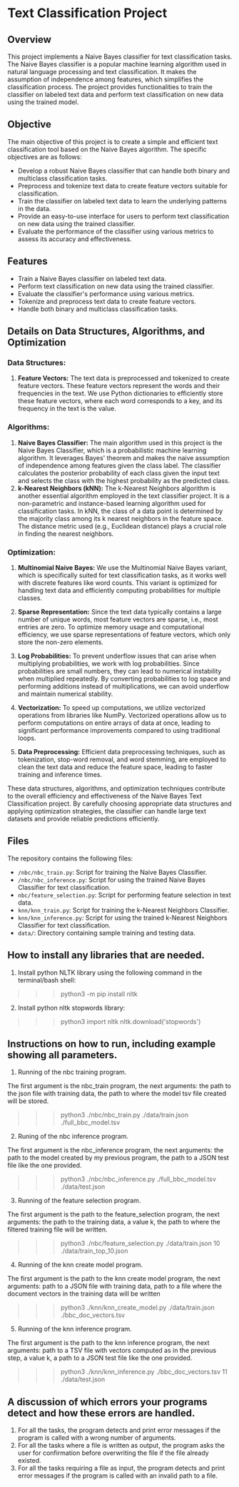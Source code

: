 
# Text Classification Project

## Overview

This project implements a Naive Bayes classifier for text classification tasks. The Naive Bayes classifier is a popular machine learning algorithm used in natural language processing and text classification. It makes the assumption of independence among features, which simplifies the classification process. The project provides functionalities to train the classifier on labeled text data and perform text classification on new data using the trained model.

## Objective

The main objective of this project is to create a simple and efficient text classification tool based on the Naive Bayes algorithm. The specific objectives are as follows:

- Develop a robust Naive Bayes classifier that can handle both binary and multiclass classification tasks.
- Preprocess and tokenize text data to create feature vectors suitable for classification.
- Train the classifier on labeled text data to learn the underlying patterns in the data.
- Provide an easy-to-use interface for users to perform text classification on new data using the trained classifier.
- Evaluate the performance of the classifier using various metrics to assess its accuracy and effectiveness.

## Features

- Train a Naive Bayes classifier on labeled text data.
- Perform text classification on new data using the trained classifier.
- Evaluate the classifier's performance using various metrics.
- Tokenize and preprocess text data to create feature vectors.
- Handle both binary and multiclass classification tasks.

## Details on Data Structures, Algorithms, and Optimization

### Data Structures:
1. **Feature Vectors:** The text data is preprocessed and tokenized to create feature vectors. These feature vectors represent the words and their frequencies in the text. We use Python dictionaries to efficiently store these feature vectors, where each word corresponds to a key, and its frequency in the text is the value.

### Algorithms:
1. **Naive Bayes Classifier:** The main algorithm used in this project is the Naive Bayes Classifier, which is a probabilistic machine learning algorithm. It leverages Bayes' theorem and makes the naive assumption of independence among features given the class label. The classifier calculates the posterior probability of each class given the input text and selects the class with the highest probability as the predicted class.
2. **k-Nearest Neighbors (kNN):** The k-Nearest Neighbors algorithm is another essential algorithm employed in the text classifier project. It is a non-parametric and instance-based learning algorithm used for classification tasks. In kNN, the class of a data point is determined by the majority class among its k nearest neighbors in the feature space. The distance metric used (e.g., Euclidean distance) plays a crucial role in finding the nearest neighbors.



### Optimization:
1. **Multinomial Naive Bayes:** We use the Multinomial Naive Bayes variant, which is specifically suited for text classification tasks, as it works well with discrete features like word counts. This variant is optimized for handling text data and efficiently computing probabilities for multiple classes.

2. **Sparse Representation:** Since the text data typically contains a large number of unique words, most feature vectors are sparse, i.e., most entries are zero. To optimize memory usage and computational efficiency, we use sparse representations of feature vectors, which only store the non-zero elements.

3. **Log Probabilities:** To prevent underflow issues that can arise when multiplying probabilities, we work with log probabilities. Since probabilities are small numbers, they can lead to numerical instability when multiplied repeatedly. By converting probabilities to log space and performing additions instead of multiplications, we can avoid underflow and maintain numerical stability.

4. **Vectorization:** To speed up computations, we utilize vectorized operations from libraries like NumPy. Vectorized operations allow us to perform computations on entire arrays of data at once, leading to significant performance improvements compared to using traditional loops.

5. **Data Preprocessing:** Efficient data preprocessing techniques, such as tokenization, stop-word removal, and word stemming, are employed to clean the text data and reduce the feature space, leading to faster training and inference times.

These data structures, algorithms, and optimization techniques contribute to the overall efficiency and effectiveness of the Naive Bayes Text Classification project. By carefully choosing appropriate data structures and applying optimization strategies, the classifier can handle large text datasets and provide reliable predictions efficiently.

## Files

The repository contains the following files:

- `/nbc/nbc_train.py`: Script for training the Naive Bayes Classifier.
- `/nbc/nbc_inference.py`: Script for using the trained Naive Bayes Classifier for text classification.
- `nbc/feature_selection.py`: Script for performing feature selection in text data.
- `knn/knn_train.py`: Script for training the k-Nearest Neighbors Classifier.
- `knn/knn_inference.py`: Script for using the trained k-Nearest Neighbors Classifier for text classification.
- `data/`: Directory containing sample training and testing data.


## How to install any libraries that are needed.

1. Install python NLTK library using the following command in the terminal/bash shell:
>>>python3 -m pip install nltk

2. Install python nltk stopwords library:
>>>python3
>>>import nltk
>>>nltk.download('stopwords')

## Instructions on how to run, including example showing all parameters.

1. Running of the nbc training program. 

The first argument is the nbc_train program, the next arguments: the path to the json file with training data, the path to where the model tsv file created will be stored.
>>>python3 ./nbc/nbc_train.py ./data/train.json ./full_bbc_model.tsv   

2. Runing of the nbc inference program.

The first argument is the nbc_inference program, the next arguments: the path to the model created by my previous program, the path to a JSON test file like the one provided.
>>>python3 ./nbc/nbc_inference.py ./full_bbc_model.tsv ./data/test.json  

3. Running of the feature selection program.

The first argument is the path to the feature_selection program, the next arguments: the path to the training data, a value k, the path to where the filtered training file will be written.
>>>python3 ./nbc/feature_selection.py ./data/train.json 10 ./data/train_top_10.json

4. Running of the knn create model program.

The first argument is the path to the knn create model program, the next arguments: path to a JSON file with training data, path to a file where the document vectors in the training data will be written
>>>python3 ./knn/knn_create_model.py ./data/train.json ./bbc_doc_vectors.tsv

5. Running of the knn inference program.

The first argument is the path to the knn inference program, the next arguments: path to a TSV file with vectors computed as in the previous step, a value k, a path to a JSON test file like the one provided.
>>>python3 ./knn/knn_inference.py ./bbc_doc_vectors.tsv 11 ./data/test.json

## A discussion of which errors your programs detect and how these errors are handled.

1. For all the tasks, the program detects and print error messages if the program is called with a wrong number of arguments.
2. For all the tasks where a file is written as output, the program asks the user for confirmation before overwriting the file if the file already existed.
3. For all the tasks requiring a file as input, the program detects and print error messages if the program is called with an invalid path to a file. 
